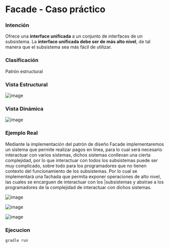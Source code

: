 # Facade - Caso práctico

### Intención

Ofrece una **interface unificada** a un conjunto de interfaces de un subsistema. La **interface unificada debe ser de más alto nivel**, de tal manera que el subsistema sea más fácil de utilizar.

### Clasificación

Patrón estructural

### Vista Estructural

![image](https://user-images.githubusercontent.com/55771796/173480579-78322883-3ef6-4f9b-a91a-ba9f10e0885a.png)

### Vista Dinámica
![image](https://user-images.githubusercontent.com/55771796/173480623-d7fee9d5-24f1-44fe-8a8e-77f0ae6fa372.png)

### Ejemplo Real

Mediante la implementación del patrón de diseño Facade implementaremos un sistema que permite realizar pagos en línea, para lo cual será necesario interactuar con varios sistemas, dichos sistemas conllevan una cierta complejidad, por lo que interactuar con todos los subsistemas puede ser muy complicado, sobre todo para los programadores que no tienen contexto del funcionamiento de los subsistemas. Por lo cual se implementará una fachada que permita exponer operaciones de alto nivel, las cuales se encarguen de interactuar con los |subsistemas y abstrae a los programadores de la complejidad de interactuar con dichos sistemas.

![image](https://user-images.githubusercontent.com/55771796/174156401-103470fd-53d8-4ead-b77b-97f1e4d50499.png)

![image](https://user-images.githubusercontent.com/55771796/173480708-ef8f4b0d-bed3-4d8d-8cf3-ccf87eb66b76.png)

![image](https://user-images.githubusercontent.com/55771796/174156476-53979868-40f2-4491-88a3-1485ed2f0720.png)

### Ejecucion

```
gradle run
```
